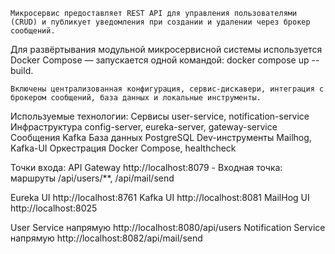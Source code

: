     Микросервис предоставляет REST API для управления пользователями (CRUD) и публикует уведомления при создании и удалении через брокер сообщений. 
Для развёртывания модульной микросервисной системы используется Docker Compose — запускается одной командой: docker compose up --build.

    Включены централизованная конфигурация, сервис-дискавери, интеграция с брокером сообщений, база данных и локальные инструменты.
  Используемые технологии:
Сервисы	              user-service, notification-service
Инфраструктура	      config-server, eureka-server, gateway-service
Сообщения	      Kafka
База данных	      PostgreSQL
Dev-инструменты	      Mailhog, Kafka-UI
Оркестрация	      Docker Compose, healthcheck

  Точки входа:
API Gateway	http://localhost:8079 - Входная точка: маршруты /api/users/**, /api/mail/send

Eureka UI	http://localhost:8761
Kafka UI	http://localhost:8081
MailHog UI	http://localhost:8025

User Service напрямую	http://localhost:8080/api/users
Notification Service напрямую	http://localhost:8082/api/mail/send

